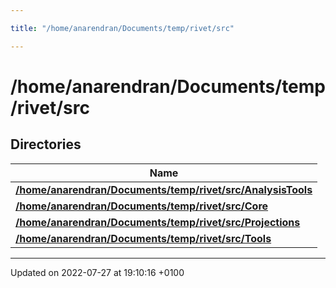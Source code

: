 ```yaml
---

title: "/home/anarendran/Documents/temp/rivet/src"

---
```


# /home/anarendran/Documents/temp/rivet/src



## Directories

| Name           |
| -------------- |
| **[/home/anarendran/Documents/temp/rivet/src/AnalysisTools](http://example.org/files/dir_0507af67eedea9be729e698c8dbdfe3e/#dir-/home/anarendran/documents/temp/rivet/src/analysistools)**  |
| **[/home/anarendran/Documents/temp/rivet/src/Core](http://example.org/files/dir_df4c7dc82e4fa45afc27eb04816bff28/#dir-/home/anarendran/documents/temp/rivet/src/core)**  |
| **[/home/anarendran/Documents/temp/rivet/src/Projections](http://example.org/files/dir_ac4d824460c7341a6d54432cdfd92851/#dir-/home/anarendran/documents/temp/rivet/src/projections)**  |
| **[/home/anarendran/Documents/temp/rivet/src/Tools](http://example.org/files/dir_45aaf4e0edd5a250b80c74fb532351e5/#dir-/home/anarendran/documents/temp/rivet/src/tools)**  |






-------------------------------

Updated on 2022-07-27 at 19:10:16 +0100
